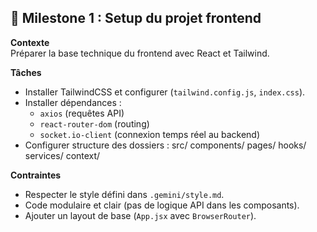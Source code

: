 ## 🎯 Milestone 1 : Setup du projet frontend

**Contexte**  
Préparer la base technique du frontend avec React et Tailwind.

**Tâches**
- Installer TailwindCSS et configurer (`tailwind.config.js`, `index.css`).
- Installer dépendances :
    - `axios` (requêtes API)
    - `react-router-dom` (routing)
    - `socket.io-client` (connexion temps réel au backend)
- Configurer structure des dossiers :
  src/
  components/
  pages/
  hooks/
  services/
  context/

**Contraintes**
- Respecter le style défini dans `.gemini/style.md`.
- Code modulaire et clair (pas de logique API dans les composants).
- Ajouter un layout de base (`App.jsx` avec `BrowserRouter`).

